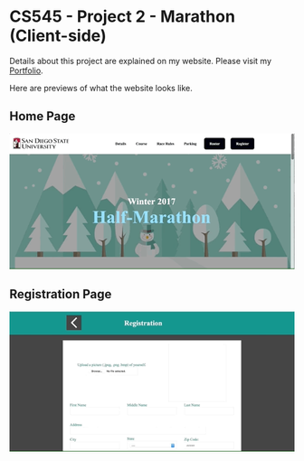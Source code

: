 # CS545 - Project 2 - Marathon (Client-side)
Details about this project are explained on my website. Please visit my [Portfolio](https://ennoiamai.github.io/Portfolio/web_applications/CS545/project2_details.html).

<!-- Follow this [link](http://jadran.sdsu.edu/~jadrn041/proj3/index.html) to view the project. -->

Here are previews of what the website looks like.

## Home Page
![CS545_Project2_3_home](../images_readme/CS545_Project2_3_home_preview.gif)



## Registration Page
![CS545_Project2_3_form](../images_readme/CS545_Project2_3_form_preview.gif)




